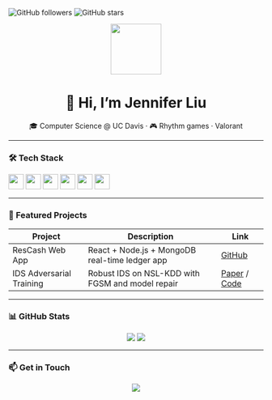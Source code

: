 <!-- Badges -->
![GitHub followers](https://img.shields.io/github/followers/jenniferliu?label=Follow&style=social)
![GitHub stars](https://img.shields.io/github/stars/jenniferliu?style=social)

<!-- Avatar & Bio -->
<p align="center">
  <img src="https://avatars.githubusercontent.com/u/yourID?v=4" width="100" />
</p>
<h1 align="center">👋 Hi, I’m Jennifer Liu</h1>
<p align="center">🎓 Computer Science @ UC Davis · 🎮 Rhythm games · Valorant</p>

---

### 🛠 Tech Stack

<code><img height="30" src="https://cdn.jsdelivr.net/gh/devicons/devicon/icons/python/python-original.svg" /></code>
<code><img height="30" src="https://cdn.jsdelivr.net/gh/devicons/devicon/icons/javascript/javascript-original.svg" /></code>
<code><img height="30" src="https://cdn.jsdelivr.net/gh/devicons/devicon/icons/react/react-original.svg" /></code>
<code><img height="30" src="https://cdn.jsdelivr.net/gh/devicons/devicon/icons/docker/docker-original.svg" /></code>
<code><img height="30" src="https://cdn.jsdelivr.net/gh/devicons/devicon/icons/java/java-original.svg" /></code>
<code><img height="30" src="https://cdn.jsdelivr.net/gh/devicons/devicon/icons/linux/linux-original.svg" /></code>


---

### 🌟 Featured Projects
| Project                  | Description                                        | Link                                                              |
|--------------------------|----------------------------------------------------|-------------------------------------------------------------------|
| ResCash Web App          | React + Node.js + MongoDB real-time ledger app     | [GitHub](https://github.com/KeysGui-i/rescash)                 |
| IDS Adversarial Training | Robust IDS on NSL-KDD with FGSM and model repair   | [Paper](#) / [Code](https://github.com/KeysGui-i/ids-adv)       |

---

### 📊 GitHub Stats
<p align="center">
  <img src="https://github-readme-stats.vercel.app/api?username=jenniferliu&show_icons=true&theme=radical" />
  <img src="https://github-readme-stats.vercel.app/api/top-langs/?username=jenniferliu&layout=compact&theme=radical" />
</p>

---

### 📫 Get in Touch
<p align="center">
  <a href="mailto:jenniferliuzijie@gmail.com"><img src="https://img.shields.io/badge/Email-D14836?style=for-the-badge&logo=gmail&logoColor=white" /></a>
</p>
